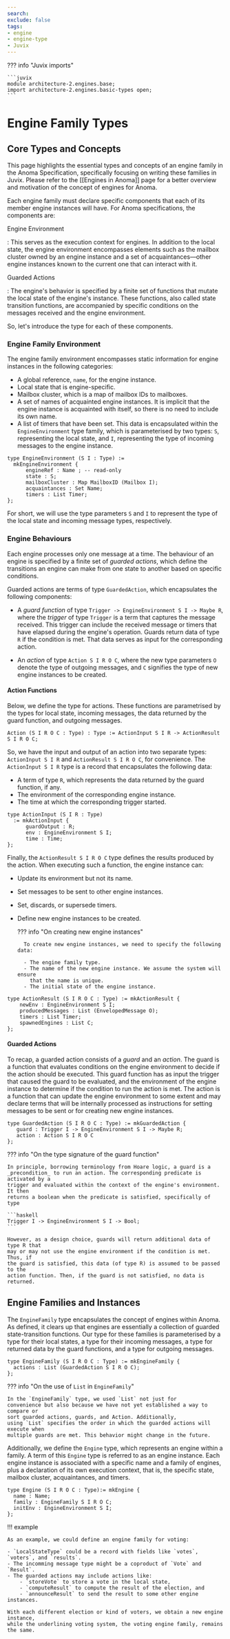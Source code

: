 ```yaml
---
search:
exclude: false
tags:
- engine
- engine-type
- Juvix
---
```



??? info "Juvix imports"

    ```juvix
    module architecture-2.engines.base;
    import architecture-2.engines.basic-types open;
    ```


# Engine Family Types

## Core Types and Concepts

This page highlights the essential types and concepts of an engine family in the
Anoma Specification, specifically focusing on writing these families in Juvix.
Please refer to the [[Engines in Anoma]] page for a better overview and
motivation of the concept of engines for Anoma.

Each engine family must declare specific components that each of its member
engine instances will have. For Anoma specifications, the components are:

Engine Environment

:   This serves as the execution context for engines. In addition to the local
    state, the engine environment encompasses elements such as the mailbox
    cluster owned by an engine instance and a set of acquaintances—other engine
    instances known to the current one that can interact with it.

Guarded Actions

:   The engine's behavior is specified by a finite set of functions that mutate
    the local state of the engine's instance. These functions, also called state
    transition functions, are accompanied by specific conditions on the messages
    received and the engine environment.


So, let's introduce the type for each of these components.


### Engine Family Environment

The engine family environment encompasses static information for engine instances in the
following categories:

- A global reference, `name`, for the engine instance.
- Local state that is engine-specific.
- Mailbox cluster, which is a map of mailbox IDs to mailboxes.
- A set of names of acquainted engine instances. It is implicit that the engine
  instance is acquainted with itself, so there is no need to include its own
  name.
- A list of timers that have been set. This data is encapsulated within the
  `EngineEnvironment` type family, which is parameterised by two types: `S`,
  representing the local state, and `I`, representing the type of incoming
  messages to the engine instance.


```juvix
type EngineEnvironment (S I : Type) :=
  mkEngineEnvironment {
      engineRef : Name ; -- read-only
      state : S;
      mailboxCluster : Map MailboxID (Mailbox I);
      acquaintances : Set Name;
      timers : List Timer;
};
```

For short, we will use the type parameters `S` and `I` to represent
the type of the local state and incoming message types, respectively.

### Engine Behaviours

Each engine processes only one message at a time. The behaviour of an engine is
specified by a finite set of _guarded actions_, which define the transitions an engine
can make from one state to another based on specific conditions.

Guarded actions are terms of type `GuardedAction`, which encapsulates
the following components:

- A _guard function_ of type `Trigger -> EngineEnvironment S I -> Maybe R`, where
  the _trigger_ of type `Trigger` is a term that captures the message received. This
  trigger can include the received message or timers that have elapsed during
  the engine's operation. Guards return data of type `R` if the condition is met.
  That data serves as input for the corresponding action.

- An _action_ of type `Action S I R O C`, where the new type parameters `O`
  denote the type of outgoing messages, and `C` signifies the type of new engine
  instances to be created.


#### Action Functions

Below, we define the type for actions. These functions are parametrised by the
types for local state, incoming messages, the data returned by the guard
function, and outgoing messages.

```juvix
Action (S I R O C : Type) : Type := ActionInput S I R -> ActionResult S I R O C;
```

So, we have the input and output of an action into two separate types:
`ActionInput S I R` and `ActionResult S I R O C`, for convenience. The
`ActionInput S I R` type is a record that encapsulates the following data:

- A term of type `R`, which represents the data returned by the guard function,
  if any.
- The environment of the corresponding engine instance.
- The time at which the corresponding trigger started.

```juvix
type ActionInput (S I R : Type)
  := mkActionInput {
      guardOutput : R;
      env : EngineEnvironment S I;
      time : Time;
};
```

Finally, the `ActionResult S I R O C` type defines the results produced by the
action. When executing such a function, the engine instance can:

- Update its environment but not its name.
- Set messages to be sent to other engine instances.
- Set, discards, or supersede timers.
- Define new engine instances to be created.

    ??? info "On creating new engine instances"

        To create new engine instances, we need to specify the following data:

        - The engine family type.
        - The name of the new engine instance. We assume the system will ensure
          that the name is unique.
        - The initial state of the engine instance.

```juvix
type ActionResult (S I R O C : Type) := mkActionResult {
    newEnv : EngineEnvironment S I;
    producedMessages : List (EnvelopedMessage O);
    timers : List Timer;
    spawnedEngines : List C;
};
```


#### Guarded Actions

To recap, a guarded action consists of a _guard_ and an _action_. The guard is a
function that evaluates conditions on the engine environment to decide if the
action should be executed. This guard function has as input the trigger that
caused the guard to be evaluated, and the environment of the engine instance to
determine if the condition to run the action is met. The action is a function
that can update the engine environment to some extent and may declare terms that
will be internally processed as instructions for setting messages to be sent or
for creating new engine instances.


```juvix
type GuardedAction (S I R O C : Type) := mkGuardedAction {
   guard : Trigger I -> EngineEnvironment S I -> Maybe R;
   action : Action S I R O C
};
```

??? info "On the type signature of the guard function"


    In principle, borrowing terminology from Hoare logic, a guard is a
    _precondition_ to run an action. The corresponding predicate is activated by a
    trigger and evaluated within the context of the engine's environment. It then
    returns a boolean when the predicate is satisfied, specifically of type

    ```haskell
    Trigger I -> EngineEnvironment S I -> Bool;
    ```

    However, as a design choice, guards will return additional data of type R that
    may or may not use the engine environment if the condition is met. Thus, if
    the guard is satisfied, this data (of type R) is assumed to be passed to the
    action function. Then, if the guard is not satisfied, no data is
    returned.

## Engine Families and Instances

The `EngineFamily` type encapsulates the concept of engines within Anoma. As defined,
it clears up that engines are essentially a collection of guarded state-transition
functions. Our type for these families is parameterised by a type for their local states,
a type for their incoming messages, a type for returned data by the guard functions, and
a type for outgoing messages.

```juvix
type EngineFamily (S I R O C : Type) := mkEngineFamily {
  actions : List (GuardedAction S I R O C);
};
```

??? info "On the use of `List` in `EngineFamily`"

    In the `EngineFamily` type, we used `List` not just for
    convenience but also because we have not yet established a way to compare or
    sort guarded actions, guards, and Action. Additionally,
    using `List` specifies the order in which the guarded actions will execute when
    multiple guards are met. This behavior might change in the future.

Additionally, we define the `Engine` type, which represents an engine within a family.
A term of this `Engine` type is referred to as an engine instance. Each engine instance
is associated with a specific name and a family of engines, plus a declaration of its own
execution context, that is, the specific state, mailbox cluster, acquaintances, and timers.

```juvix
type Engine (S I R O C : Type):= mkEngine {
  name : Name;
  family : EngineFamily S I R O C;
  initEnv : EngineEnvironment S I;
};
```

!!! example

    As an example, we could define an engine family for voting:

    - `LocalStateType` could be a record with fields like `votes`, `voters`, and `results`.
    - The incomming message type might be a coproduct of `Vote` and `Result`.
    - The guarded actions may include actions like:
        - `storeVote` to store a vote in the local state,
        - `computeResult` to compute the result of the election, and
        - `announceResult` to send the result to some other engine instances.

    With each different election or kind of voters, we obtain a new engine instance,
    while the underlining voting system, the voting engine family, remains the same.

